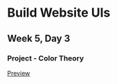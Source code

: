 # Build Website UIs

## Week 5, Day 3

### Project - Color Theory

[Preview](http://htmlpreview.github.io/?https://github.com/rasenderhase/codecademy/blob/master/color/index.html)